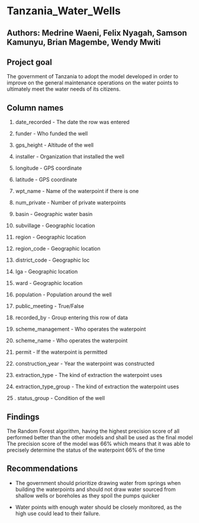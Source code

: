 # Tanzania_Water_Wells
## Authors: Medrine Waeni, Felix Nyagah, Samson Kamunyu, Brian Magembe, Wendy Mwiti
## Project goal
The government of Tanzania to adopt the model developed in order to improve on the general  maintenance operations on the water points to ultimately meet the water needs of its citizens.

## Column names
1.	date_recorded	- The date the row was entered

2. funder	- Who funded the well

3.	gps_height -	Altitude of the well

4.	installer -	Organization that installed the well

5.	longitude -	GPS coordinate

6.	latitude -	GPS coordinate

7.	wpt_name -	Name of the waterpoint if there is one

8.	num_private -	Number of private waterpoints

9.	basin -	Geographic water basin

10. subvillage -	Geographic location

11.	region -	Geographic location

12.	region_code -	Geographic location

13.	district_code -	Geographic loc

14.	lga -	Geographic location

15.	ward -	Geographic location

16.	population -	Population around the well

17.	public_meeting -	True/False

18.	recorded_by -	Group entering this row of data

19.	scheme_management -	Who operates the waterpoint

20.	scheme_name -	Who operates the waterpoint

21.	permit -	If the waterpoint is permitted

22.	construction_year -	Year the waterpoint was constructed

23.	extraction_type -	The kind of extraction the waterpoint uses

24.	extraction_type_group -	The kind of extraction the waterpoint uses

25 . status_group -	Condition of the well

## Findings 
The Random Forest algorithm, having the highest precision score of all performed better than the other models and shall be used as the final model 
The precision score of the model was 66% which means that it was able to precisely determine the status of the waterpoint 66% of the time

## Recommendations
- The government should prioritize drawing water from springs when building the waterpoints and should not draw water sourced from shallow wells or boreholes as they spoil the pumps quicker

- Water points with enough water should be closely monitored, as the high use could lead to their failure.
